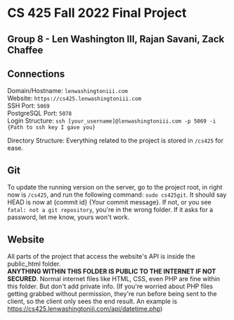 # CS 425 Fall 2022 Final Project
## Group 8 - Len Washington III, Rajan Savani, Zack Chaffee

## Connections
Domain/Hostname: ```lenwashingtoniii.com```<br>
Website: ```https://cs425.lenwashingtoniii.com```<br>
SSH Port: ```5069```<br>
PostgreSQL Port: ```5078```<br>
Login Structure: ```ssh [your_username]@lenwashingtoniii.com -p 5069 -i {Path to ssh key I gave you}```

Directory Structure: Everything related to the project is stored in ```/cs425``` for ease.

## Git
To update the running version on the server, go to the project root, in right now is ```/cs425```, and run the following command: ```sudo cs425git```.
It should say HEAD is now at {commit id} {Your commit message}. If not, or you see ```fatal: not a git repository```, you're in the wrong folder. If it asks for a password, let me know, yours won't work.


## Website
All parts of the project that access the website's API is inside the public_html folder. <br>
__ANYTHING WITHIN THIS FOLDER IS PUBLIC TO THE INTERNET IF NOT SECURED__. Normal internet files like HTML, CSS, even PHP are fine within this folder. But don't add private info. (If you're worried about PHP files getting grabbed without permission, they're run before being sent to the client, so the client only sees the end result. An example is https://cs425.lenwashingtoniii.com/api/datetime.php)
